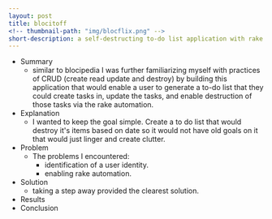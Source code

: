 ```yaml
---
layout: post
title: blocitoff
<!-- thumbnail-path: "img/blocflix.png" -->
short-description: a self-destructing to-do list application with rake automation.
---
```

* Summary
    - similar to blocipedia I was further familiarizing myself with practices of CRUD (create read update and destroy) by building this application that would enable a user to generate a to-do list that they could create tasks in, update the tasks, and enable destruction of those tasks via the rake automation.
* Explanation
    - I wanted to keep the goal simple. Create a to do list that would destroy it's items based on date so it would not have old goals on it that would just linger and create clutter.
* Problem
    - The problems I encountered:
        + identification of a user identity.
        + enabling rake automation.
* Solution
    - taking a step away provided the clearest solution.
* Results
* Conclusion